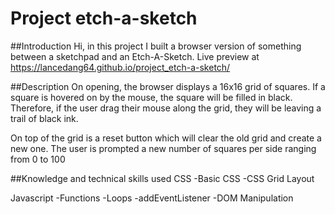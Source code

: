 # Project etch-a-sketch

##Introduction
Hi, in this project I built a browser version of something between a sketchpad and an Etch-A-Sketch.
Live preview at https://lancedang64.github.io/project_etch-a-sketch/

##Description
On opening, the browser displays a 16x16 grid of squares.
If a square is hovered on by the mouse, the square will be filled in black.
Therefore, if the user drag their mouse along the grid, they will be leaving a trail of black ink.

On top of the grid is a reset button which will clear the old grid and create a new one.
The user is prompted a new number of squares per side ranging from 0 to 100

##Knowledge and technical skills used
CSS
-Basic CSS
-CSS Grid Layout

Javascript
-Functions
-Loops
-addEventListener
-DOM Manipulation
